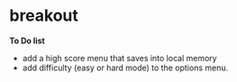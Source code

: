 # breakout

**To Do list**
- add a high score menu that saves into local memory
- add difficulty (easy or hard mode) to the options menu. 

